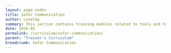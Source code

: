 ```yaml
---
layout: page-index
title: Safer Communication
author: LevelUp
summary: This section contains training modules related to tools and techniques for more secured emailing, messaging, and other online communications. Topics addressed currently include encrypting email messages using GPG/PGP, how public/private-key encryption functions, and the basics of how email travels between users over a network. 
date: 2016-05
permalink: /curriculum/safer-communication/
parent: "Trainer's Curriculum"
breadcrumb: Safer Communication
---
```

